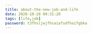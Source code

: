 ```yaml
---
title: about-the-new-job-and-life
date: 2020-10-28 09:31:20
tags: [life,job]
password: t3fhsljwjfhsaiafsdfhaifgbka
---
```


